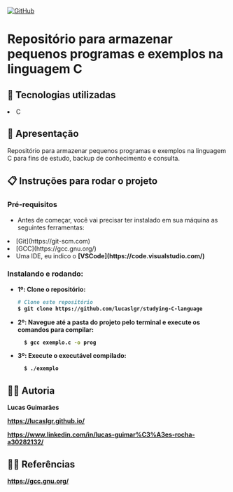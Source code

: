 <a href="./LICENSE">![GitHub](https://img.shields.io/badge/license-MIT-green)</a>

# Repositório para armazenar pequenos programas e exemplos na linguagem C

## :rocket: Tecnologias utilizadas

<li>C</li>

## :loudspeaker: Apresentação

Repositório para armazenar pequenos programas e exemplos na linguagem C para fins de estudo, backup de conhecimento e consulta.

## :clipboard: Instruções para rodar o projeto

### Pré-requisitos

- Antes de começar, você vai precisar ter instalado em sua máquina as seguintes ferramentas:

<li>[Git](https://git-scm.com)</li>
<li>[GCC](https://gcc.gnu.org/)</li>
<li>Uma IDE, eu indico o <b>[VSCode](https://code.visualstudio.com/)</li>

### Instalando e rodando:

- 1º: Clone o repositório:
  
  ```bash
  # Clone este repositório
  $ git clone https://github.com/lucaslgr/studying-C-language
  ```

- 2º: Navegue até a pasta do projeto pelo terminal e execute os comandos para compilar:

  ```bash
    $ gcc exemplo.c -o prog
  ```

- 3º: Execute o executável compilado:

  ```bash
    $ ./exemplo
  ```

## :man_technologist: Autoria

Lucas Guimarães

https://lucaslgr.github.io/

https://www.linkedin.com/in/lucas-guimar%C3%A3es-rocha-a30282132/

## :male_detective: Referências

https://gcc.gnu.org/
